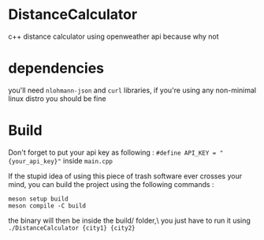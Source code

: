 # DistanceCalculator

c++ distance calculator using openweather api because why not
# dependencies
you'll need ``nlohmann-json`` and ``curl`` libraries, if you're using any non-minimal linux distro you should be fine
# Build
Don't forget to put your api key as following : ``#define API_KEY = "{your_api_key}"`` inside ``main.cpp``

If the stupid idea of using this piece of trash software ever crosses your mind, you can build the project using the following commands :

``meson setup build`` \
``meson compile -C build``

the binary will then be inside the build/ folder,\ you just have to run it using ``./DistanceCalculator {city1} {city2}``

